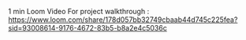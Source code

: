 1 min Loom Video For project walkthrough :
https://www.loom.com/share/178d057bb32749cbaab44d745c225fea?sid=93008614-9176-4672-83b5-b8a2e4c5036c
